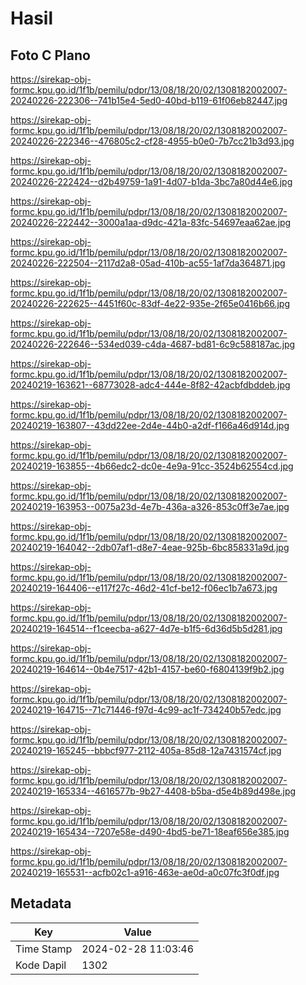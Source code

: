 # Hasil

## Foto C Plano

https://sirekap-obj-formc.kpu.go.id/1f1b/pemilu/pdpr/13/08/18/20/02/1308182002007-20240226-222306--741b15e4-5ed0-40bd-b119-61f06eb82447.jpg

https://sirekap-obj-formc.kpu.go.id/1f1b/pemilu/pdpr/13/08/18/20/02/1308182002007-20240226-222346--476805c2-cf28-4955-b0e0-7b7cc21b3d93.jpg

https://sirekap-obj-formc.kpu.go.id/1f1b/pemilu/pdpr/13/08/18/20/02/1308182002007-20240226-222424--d2b49759-1a91-4d07-b1da-3bc7a80d44e6.jpg

https://sirekap-obj-formc.kpu.go.id/1f1b/pemilu/pdpr/13/08/18/20/02/1308182002007-20240226-222442--3000a1aa-d9dc-421a-83fc-54697eaa62ae.jpg

https://sirekap-obj-formc.kpu.go.id/1f1b/pemilu/pdpr/13/08/18/20/02/1308182002007-20240226-222504--2117d2a8-05ad-410b-ac55-1af7da364871.jpg

https://sirekap-obj-formc.kpu.go.id/1f1b/pemilu/pdpr/13/08/18/20/02/1308182002007-20240226-222625--4451f60c-83df-4e22-935e-2f65e0416b66.jpg

https://sirekap-obj-formc.kpu.go.id/1f1b/pemilu/pdpr/13/08/18/20/02/1308182002007-20240226-222646--534ed039-c4da-4687-bd81-6c9c588187ac.jpg

https://sirekap-obj-formc.kpu.go.id/1f1b/pemilu/pdpr/13/08/18/20/02/1308182002007-20240219-163621--68773028-adc4-444e-8f82-42acbfdbddeb.jpg

https://sirekap-obj-formc.kpu.go.id/1f1b/pemilu/pdpr/13/08/18/20/02/1308182002007-20240219-163807--43dd22ee-2d4e-44b0-a2df-f166a46d914d.jpg

https://sirekap-obj-formc.kpu.go.id/1f1b/pemilu/pdpr/13/08/18/20/02/1308182002007-20240219-163855--4b66edc2-dc0e-4e9a-91cc-3524b62554cd.jpg

https://sirekap-obj-formc.kpu.go.id/1f1b/pemilu/pdpr/13/08/18/20/02/1308182002007-20240219-163953--0075a23d-4e7b-436a-a326-853c0ff3e7ae.jpg

https://sirekap-obj-formc.kpu.go.id/1f1b/pemilu/pdpr/13/08/18/20/02/1308182002007-20240219-164042--2db07af1-d8e7-4eae-925b-6bc858331a9d.jpg

https://sirekap-obj-formc.kpu.go.id/1f1b/pemilu/pdpr/13/08/18/20/02/1308182002007-20240219-164406--e117f27c-46d2-41cf-be12-f06ec1b7a673.jpg

https://sirekap-obj-formc.kpu.go.id/1f1b/pemilu/pdpr/13/08/18/20/02/1308182002007-20240219-164514--f1ceecba-a627-4d7e-b1f5-6d36d5b5d281.jpg

https://sirekap-obj-formc.kpu.go.id/1f1b/pemilu/pdpr/13/08/18/20/02/1308182002007-20240219-164614--0b4e7517-42b1-4157-be60-f6804139f9b2.jpg

https://sirekap-obj-formc.kpu.go.id/1f1b/pemilu/pdpr/13/08/18/20/02/1308182002007-20240219-164715--71c71446-f97d-4c99-ac1f-734240b57edc.jpg

https://sirekap-obj-formc.kpu.go.id/1f1b/pemilu/pdpr/13/08/18/20/02/1308182002007-20240219-165245--bbbcf977-2112-405a-85d8-12a7431574cf.jpg

https://sirekap-obj-formc.kpu.go.id/1f1b/pemilu/pdpr/13/08/18/20/02/1308182002007-20240219-165334--4616577b-9b27-4408-b5ba-d5e4b89d498e.jpg

https://sirekap-obj-formc.kpu.go.id/1f1b/pemilu/pdpr/13/08/18/20/02/1308182002007-20240219-165434--7207e58e-d490-4bd5-be71-18eaf656e385.jpg

https://sirekap-obj-formc.kpu.go.id/1f1b/pemilu/pdpr/13/08/18/20/02/1308182002007-20240219-165531--acfb02c1-a916-463e-ae0d-a0c07fc3f0df.jpg


## Metadata

| Key        | Value               |
| ---------- | ------------------- |
| Time Stamp | 2024-02-28 11:03:46 |
| Kode Dapil | 1302                |



